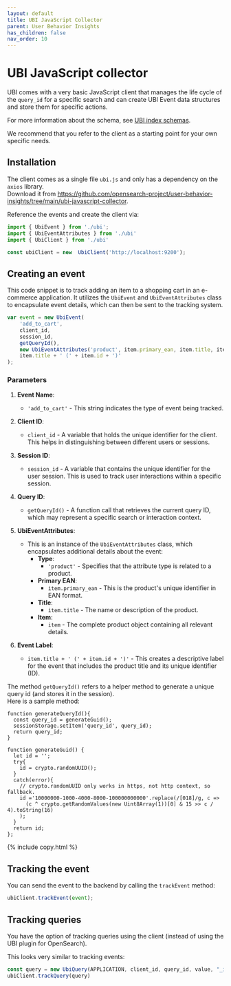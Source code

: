 ```yaml
---
layout: default
title: UBI JavaScript Collector
parent: User Behavior Insights
has_children: false
nav_order: 10
---
```


# UBI JavaScript collector

UBI comes with a very basic JavaScript client that manages the life cycle of the `query_id` for a specific search and can create UBI Event data structures and store them for specific actions.

For more information about the schema, see [UBI index schemas]({{site.url}}{{site.baseurl}}/search-plugins/ubi/schemas/).

We recommend that you refer to the client as a starting point for your own specific needs.

## Installation

The client comes as a single file `ubi.js` and only has a dependency on the `axios` library.  
Download it from https://github.com/opensearch-project/user-behavior-insights/tree/main/ubi-javascript-collector.

Reference the events and create the client via:

```js
import { UbiEvent } from './ubi';
import { UbiEventAttributes } from './ubi'
import { UbiClient } from './ubi'

const ubiClient = new  UbiClient('http://localhost:9200');
```


## Creating an event 

This code snippet is to track adding an item to a shopping cart in an e-commerce application. It utilizes the `UbiEvent` and `UbiEventAttributes` class to encapsulate event details, which can then be sent to the tracking system.
```js
var event = new UbiEvent(
    'add_to_cart', 
    client_id, 
    session_id, 
    getQueryId(), 
    new UbiEventAttributes('product', item.primary_ean, item.title, item), 
    item.title + ' (' + item.id + ')'
);
```

### Parameters

1. **Event Name**: 
   - `'add_to_cart'` - This string indicates the type of event being tracked.

2. **Client ID**: 
   - `client_id` - A variable that holds the unique identifier for the client. This helps in distinguishing between different users or sessions.

3. **Session ID**: 
   - `session_id` - A variable that contains the unique identifier for the user session. This is used to track user interactions within a specific session.

4. **Query ID**: 
   - `getQueryId()` - A function call that retrieves the current query ID, which may represent a specific search or interaction context.

5. **UbiEventAttributes**: 
   - This is an instance of the `UbiEventAttributes` class, which encapsulates additional details about the event:
     - **Type**: 
       - `'product'` - Specifies that the attribute type is related to a product.
     - **Primary EAN**: 
       - `item.primary_ean` - This is the product's unique identifier in EAN format.
     - **Title**: 
       - `item.title` - The name or description of the product.
     - **Item**: 
       - `item` - The complete product object containing all relevant details.

6. **Event Label**: 
   - `item.title + ' (' + item.id + ')'` - This creates a descriptive label for the event that includes the product title and its unique identifier (ID).

The method `getQueryId()` refers to a helper method to generate a unique query id (and stores it in the session).  
Here is a sample method:

```
function generateQueryId(){
  const query_id = generateGuid();
  sessionStorage.setItem('query_id', query_id);
  return query_id;
}

function generateGuid() {
  let id = '';
  try{
    id = crypto.randomUUID();
  }
  catch(error){
    // crypto.randomUUID only works in https, not http context, so fallback.
    id ='10000000-1000-4000-8000-100000000000'.replace(/[018]/g, c =>
      (c ^ crypto.getRandomValues(new Uint8Array(1))[0] & 15 >> c / 4).toString(16)
    );
  }
  return id;
};
```
{% include copy.html %}

## Tracking the event 

You can send the event to the backend by calling the `trackEvent` method:

```js
ubiClient.trackEvent(event);
```


## Tracking queries

You have the option of tracking queries using the client (instead of using the UBI plugin for OpenSearch).

This looks very similar to tracking events:

```js
const query = new UbiQuery(APPLICATION, client_id, query_id, value, "_id", {});
ubiClient.trackQuery(query)
```
